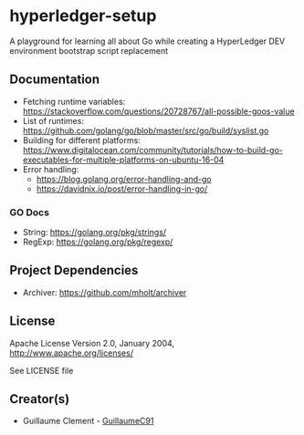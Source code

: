 # hyperledger-setup

A playground for learning all about Go while creating a HyperLedger DEV environment bootstrap script replacement

## Documentation

* Fetching runtime variables: https://stackoverflow.com/questions/20728767/all-possible-goos-value
* List of runtimes: https://github.com/golang/go/blob/master/src/go/build/syslist.go
* Building for different platforms: https://www.digitalocean.com/community/tutorials/how-to-build-go-executables-for-multiple-platforms-on-ubuntu-16-04
* Error handling: 
	* https://blog.golang.org/error-handling-and-go
	* https://davidnix.io/post/error-handling-in-go/

### GO Docs

* String: https://golang.org/pkg/strings/
* RegExp: https://golang.org/pkg/regexp/

## Project Dependencies

* Archiver: https://github.com/mholt/archiver

## License

Apache License Version 2.0, January 2004, http://www.apache.org/licenses/

See LICENSE file

## Creator(s)

* Guillaume Clement - [GuillaumeC91](https://github.com/GuillaumeC91)